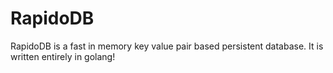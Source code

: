 # RapidoDB
RapidoDB is a fast in memory key value pair based persistent database. 
It is written entirely in golang! 
